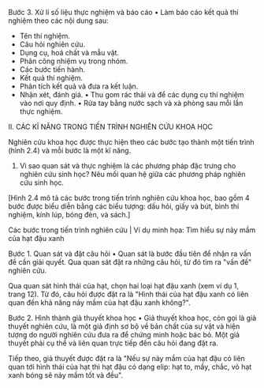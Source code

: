 Bước 3. Xử lí số liệu thực nghiệm và báo cáo
• Làm báo cáo kết quả thí nghiệm theo các nội dung sau:
- Tên thí nghiệm.
- Câu hỏi nghiên cứu.
- Dụng cụ, hoá chất và mẫu vật.
- Phân công nhiệm vụ trong nhóm.
- Các bước tiến hành.
- Kết quả thí nghiệm.
- Phân tích kết quả và đưa ra kết luận.
- Nhận xét, đánh giá.
• Thu gom rác thải và để các dụng cụ thí nghiệm vào nơi quy định.
• Rửa tay bằng nước sạch và xà phòng sau mỗi lần thực nghiệm.

II. CÁC KĨ NĂNG TRONG TIẾN TRÌNH NGHIÊN CỨU KHOA HỌC

Nghiên cứu khoa học được thực hiện theo các bước tạo thành một tiến trình (hình 2.4) và mỗi bước là một kĩ năng.

1. Vì sao quan sát và thực nghiệm là các phương pháp đặc trưng cho nghiên cứu sinh học? Nêu mối quan hệ giữa các phương pháp nghiên cứu sinh học.

[Hình 2.4 mô tả các bước trong tiến trình nghiên cứu khoa học, bao gồm 4 bước được biểu diễn bằng các biểu tượng: dấu hỏi, giấy và bút, bình thí nghiệm, kính lúp, bóng đèn, và sách.]

Các bước trong tiến trình nghiên cứu | Ví dụ minh họa: Tìm hiểu sự nảy mầm của hạt đậu xanh

Bước 1. Quan sát và đặt câu hỏi
• Quan sát là bước đầu tiên để nhận ra vấn đề cần giải quyết. Qua quan sát đặt ra những câu hỏi, từ đó tìm ra "vấn đề" nghiên cứu.

Qua quan sát hình thái của hạt, chọn hai loại hạt đậu xanh (xem ví dụ 1, trang 12). Từ đó, câu hỏi được đặt ra là "Hình thái của hạt đậu xanh có liên quan đến khả năng nảy mầm của hạt đậu xanh không?".

Bước 2. Hình thành giả thuyết khoa học
• Giả thuyết khoa học, còn gọi là giả thuyết nghiên cứu, là một giả định sơ bộ về bản chất của sự vật và hiện tượng do người nghiên cứu đưa ra để chứng minh hoặc bác bỏ. Một giả thuyết phải cụ thể và liên quan trực tiếp đến câu hỏi đang đặt ra.

Tiếp theo, giả thuyết được đặt ra là "Nếu sự nảy mầm của hạt đậu có liên quan tới hình thái của hạt thì hạt đậu có dạng elip: hạt to, mẩy, chắc, vỏ hạt xanh bóng sẽ nảy mầm tốt và đều".